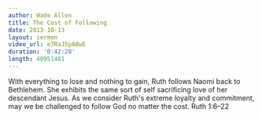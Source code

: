 ```yaml
--- 
author: Wade Allen 
title: The Cost of Following 
date: 2013-10-13 
layout: sermon
video_url: e7RaJ5pA8wE
duration: '0:42:28'
length: 40951461
---
```


With everything to lose and nothing to gain, Ruth follows Naomi back to Bethlehem. She exhibits the same sort of self sacrificing love of her descendant Jesus. As we consider Ruth's extreme loyalty and commitment, may we be challenged to follow God no matter the cost. Ruth 1:6–22